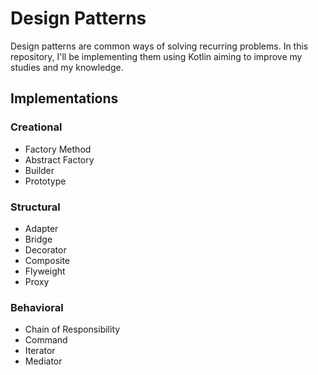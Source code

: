 # Design Patterns
Design patterns are common ways of solving recurring problems. In this repository, I'll be implementing them using Kotlin aiming to improve my studies and my knowledge.

## Implementations
### Creational
- Factory Method
- Abstract Factory
- Builder
- Prototype
### Structural
- Adapter
- Bridge
- Decorator
- Composite
- Flyweight
- Proxy
### Behavioral
- Chain of Responsibility
- Command
- Iterator
- Mediator